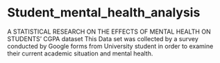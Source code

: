 # Student_mental_health_analysis
A STATISTICAL RESEARCH ON THE EFFECTS OF MENTAL HEALTH ON STUDENTS’ CGPA dataset This Data set was collected by a survey conducted by Google forms from University student in order to examine their current academic situation and mental health.
